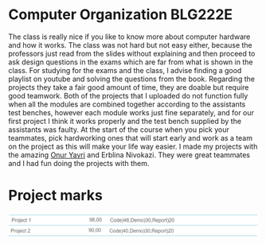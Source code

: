 # Computer Organization BLG222E
The class is really nice if you like to know more about computer hardware and how it works. The class was not hard but not easy either, because the professors just read from the slides without explaining and then proceed to ask design questions in the exams which are far from what is shown in the class. For studying for the exams and the class, I advise finding a good playlist on youtube and solving the questions from the book.
Regarding the projects they take a fair good amount of time, they are doable but require good teamwork. Both of the projects that I uploaded do not function fully when all the modules are combined together according to the assistants test benches, however each module works just fine separately, and for our first project I think it works properly and the test bench supplied by the assistants was faulty.
At the start of the course when you pick your teammates, pick hardworking ones that will start early and work as a team on the project as this will make your life way easier. I made my projects with the amazing [Onur Yavri](https://github.com/oyavri) and Erblina Nivokazi. They were great teammates and I had fun doing the projects with them.
# Project marks
![project marks](project%20marks.jpg)
